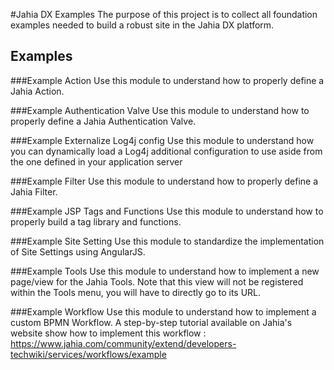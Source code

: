 #Jahia DX Examples
The purpose of this project is to collect all foundation examples needed to build a robust site in the Jahia DX platform.

## Examples

###Example Action
Use this module to understand how to properly define a Jahia Action.

###Example Authentication Valve
Use this module to understand how to properly define a Jahia Authentication Valve.

###Example Externalize Log4j config
Use this module to understand how you can dynamically load a Log4j additional configuration to use aside from the one
 defined in your application server

###Example Filter
Use this module to understand how to properly define a Jahia Filter.

###Example JSP Tags and Functions
Use this module to understand how to properly build a tag library and functions.

###Example Site Setting
Use this module to standardize the implementation of Site Settings using AngularJS.

###Example Tools
Use this module to understand how to implement a new page/view for the Jahia Tools. Note that this view will not be
registered within the Tools menu, you will have to directly go to its URL.

###Example Workflow
Use this module to understand how to implement a custom BPMN Workflow. A step-by-step tutorial available on Jahia's
website show how to implement this workflow : https://www.jahia.com/community/extend/developers-techwiki/services/workflows/example